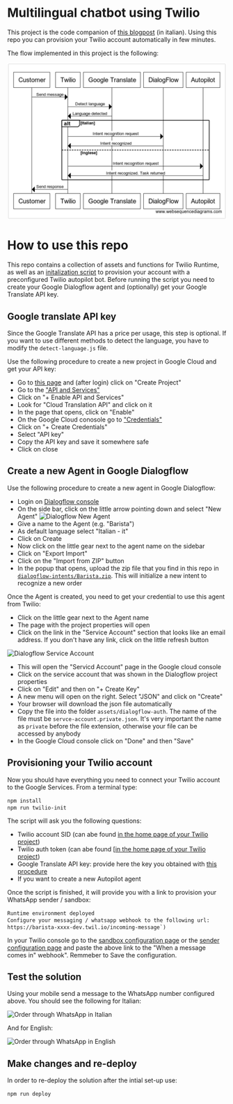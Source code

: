 # Multilingual chatbot using Twilio

This project is the code companion of [this blogpost](https://www.twilio.com/blog/chatbot-multilingue-per-whatsapp) (in italian). Using this repo you can provision your Twilio account automatically in few minutes. 

The flow implemented in this project is the following: 

![diagram](https://github.com/vernig/twilio-multilingual-chatbot/blob/master/diagram.png)

# How to use this repo 

This repo contains a collection of assets and functions for Twilio Runtime, as well as an [initalization script](#provisioning-your-twilio-account) to provision your account with a preconfigured Twilio autopilot bot. Before running the script you need to create your Google Dialogflow agent and (optionally) get your Google Translate API key. 

## Google translate API key

Since the Google Translate API has a price per usage, this step is optional. If you want to use different methods to detect the language, you have to modify the `detect-language.js` file. 
 
Use the following procedure to create a new project in Google Cloud and get your API key: 

* Go to [this page](https://console.cloud.google.com/projectselector2/home/dashboard) and (after login) click on "Create Project"
* Go to the ["API and Services"](https://console.cloud.google.com/apis/dashboard)
* Click on "+ Enable API and Services"
* Look for "Cloud Translation API" and click on it
* In the page that opens, click on "Enable" 
* On the Google Cloud conosole go to ["Credentials"](https://console.cloud.google.com/apis/credentials)
* Click on "+ Create Credentials"
* Select "API key"
* Copy the API key and save it somewhere safe 
* Click on close

## Create a new Agent in Google Dialogflow

Use the following procedure to create a new agent in Google Dialogflow: 

* Login on [Dialogflow console](https://dialogflow.cloud.google.com/)
* On the side bar, click on the little arrow pointing down and select "New Agent"
![Dialogflow New Agent](https://twilio-cms-prod.s3.amazonaws.com/images/dialogflow-newagent.width-800.png)
* Give a name to the Agent (e.g. "Barista")
* As default language select "Italian - it"
* Click on Create
* Now click on  the little gear next to the agent name on the sidebar 
* Click on "Export Import"
* Click on the "Import from ZIP" button 
* In the popup that opens, upload the zip file that you find in this repo in [`dialogflow-intents/Barista.zip`](https://github.com/vernig/twilio-multilingual-chatbot/blob/master/dialogflow-intents/Barista.zip). This will initialize a new intent to recognize a new order 

Once the Agent is created, you need to get your credential to use this agent from Twilio: 

* Click on the little gear next to the Agent name
* The page with the project properties will open
* Click on the link in the "Service Account" section that looks like an email address. If you don't have any link, click on the little refresh button

![Dialogflow Service Account](https://twilio-cms-prod.s3.amazonaws.com/images/dialogflow-project_1PbHnSe.width-1600.png)

* This will open the "Servicd Account" page in the Google cloud console
* Click on the service account that was shown in the Dialogflow project properties 
* Click on "Edit" and then on "+ Create Key"
* A new menu will open on the right. Select "JSON" and click on "Create"
* Your browser will download the json file automatically 
* Copy the file into the folder `assets/dialogflow-auth`. The name of the file must be `servce-account.private.json`. It's very important the name as `private` before the file extension, otherwise your file can be accessed by anybody 
* In the Google Cloud console click on "Done" and then "Save"

## Provisioning your Twilio account

Now you should have everything you need to connect your Twilio account to the Google Services. From a terminal type: 

```
npm install 
npm run twilio-init
```

The script will ask you the following questions: 
* Twilio account SID (can abe found [in the home page of your Twilio project](https://twilio.com/console))
* Twilio auth token (can abe found [[in the home page of your Twilio project](https://twilio.com/console))
* Google Translate API key: provide here the key you obtained with [this procedure](#google-translate-api-key)
* If you want to create a new Autopilot agent

Once the script is finished, it will provide you with a link to provision your WhatsApp sender / sandbox:

```
Runtime environment deployed
Configure your messaging / whatsapp webhook to the following url: https://barista-xxxx-dev.twil.io/incoming-message`)
```

In your Twilio console go to the [sandbox configuration page](https://www.twilio.com/console/sms/whatsapp/sandbox) or the [sender configuration page](https://www.twilio.com/console/sms/whatsapp/senders) and paste the above link to the "When a message comes in" webhook". Remmeber to Save the configuration. 

## Test  the solution

Using your mobile send a message to the WhatsApp number configured above. You should see the following for Italian: 

![Order through WhatsApp in Italian](https://twilio-cms-prod.s3.amazonaws.com/images/test-whatsapp-italian.width-1600.png)

And for English:

![Order through WhatsApp in English](https://twilio-cms-prod.s3.amazonaws.com/images/test-whatsapp-english.width-1600.png)

## Make changes and re-deploy

In order to re-deploy the solution after the intial set-up use: 

```
npm run deploy
```